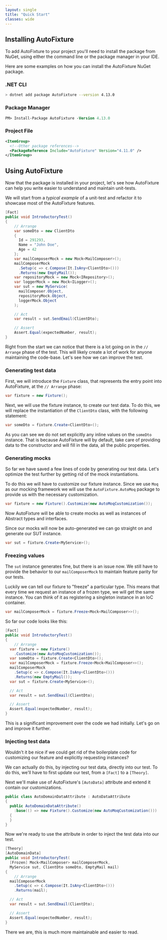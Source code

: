 ```yaml
---
layout: single
title: "Quick Start"
classes: wide
---
```


## Installing AutoFixture

To add AutoFixture to your project you'll need to install the package from NuGet, using either the command line or the package manager in your IDE.

Here are some examples on how you can install the AutoFixture NuGet package.

### .NET CLI

```sh
> dotnet add package AutoFixture --version 4.13.0
```

### Package Manager

```ps
PM> Install-Package AutoFixture -Version 4.13.0
```

### Project File

```xml
<ItemGroup>
  <!--Other package references-->
  <PackageReference Include="AutoFixture" Version="4.11.0" />
</ItemGroup>
```

## Using AutoFixture

Now that the package is installed in your project, let's see how AutoFixture can help you write easier to understand and maintain unit-tests.

We will start from a *typical example* of a unit-test and refactor it to showcase most of the AutoFixture features.

```csharp
[Fact]
public void IntroductoryTest()
{
    // Arrange
    var someDto = new ClientDto
    {
      Id = 291293,
      Name = "John Doe",
      Age = 42
    };
    var mailComposerMock = new Mock<MailComposer>();
    mailComposerMock
      .Setup(c => c.Compose(It.IsAny<ClientDto>()))
      .Returns(new EmptyMail());
    var repositoryMock = new Mock<IRepository>();
    var loggerMock = new Mock<ILogger>();
    var sut = new MyService(
      mailComposer.Object,
      repositoryMock.Object,
      loggerMock.Object
    );

    // Act
    var result = sut.SendEmail(ClientDto);

    // Assert
    Assert.Equal(expectedNumber, result);
}
```

Right from the start we can notice that there is a lot going on in the `// Arrange` phase of the test. This will likely create a lot of work for anyone maintaining the code-base. Let's see how we can improve the test.

### Generating test data

First, we will introduce the `Fixture` class, that represents the entry point into AutoFixture, at the `// Arrange` phase:

```csharp
var fixture = new Fixture();
```

Next, we will use the fixture instance, to create our test data. To do this, we will replace the instantiation of the `ClientDto` class, with the following statement:

```csharp
var someDto = fixture.Create<ClientDto>();
```

As you can see we do not set explicitly any inline values on the `someDto` instance. That is because AutoFixture will by default, take care of providing data to the constructor and will fill in the data, all the public properties.

### Generating mocks

So far we have saved a few lines of code by generating our test data. Let's optimize the test further by getting rid of the mock instantiations.

To do this we will have to customize our fixture instance. Since we use `Moq` as our mocking framework we will use the `AutoFixture.AutoMoq` package to provide us with the necessary customization.

```csharp
var fixture = new Fixture().Customize(new AutoMoqCustomization());
```

Now AutoFixture will be able to create mocks as well as instances of Abstract types and interfaces.

Since our mocks will now be auto-generated we can go straight on and generate our SUT instance.

```csharp
var sut = fixture.Create<MyService>();
```

### Freezing values

The `sut` instance generates fine, but there is an issue now. We still have to provide the behavior to our `mailComposerMock` to maintain feature parity for our tests.

Luckily we can tell our fixture to "freeze" a particular type. This means that every time we request an instance of a frozen type, we will get the same instance. You can think of it as registering a singleton instance in an IoC container.

```csharp
var mailComposerMock = fixture.Freeze<Mock<MailComposer>>();
```

So far our code looks like this:

```csharp
[Fact]
public void IntroductoryTest()
{
    // Arrange
  var fixture = new Fixture()
    .Customize(new AutoMoqCustomization());
  var someDto = fixture.Create<ClientDto>();
  var mailComposerMock = fixture.Freeze<Mock<MailComposer>>();
  mailComposerMock
    .Setup(c => c.Compose(It.IsAny<ClientDto>()))
    .Returns(new EmptyMail());
  var sut = fixture.Create<MyService>();

  // Act
  var result = sut.SendEmail(ClientDto);

  // Assert
  Assert.Equal(expectedNumber, result);
}
```

This is a significant improvement over the code we had initially. Let's go on and improve it further.

### Injecting test data

Wouldn't it be nice if we could get rid of the boilerplate code for customizing our feature and explicitly requesting instances?

We can actually do this, by injecting our test data, directly into our test.
To do this, we'll have to first update our test, from a `[Fact]` to a `[Theory]`.

Next we'll make use of AutoFixture's `[AutoData]` attribute and extend it contain our customizations.

```csharp
public class AutoDomainDataAttribute : AutoDataAttribute
{
  public AutoDomainDataAttribute()
    :base(() => new Fixture().Customize(new AutoMoqCustomization()))
  {
  }
}
```

Now we're ready to use the attribute in order to inject the test data into our test.

```csharp
[Theory]
[AutoDomainData]
public void IntroductoryTest(
  [Frozen] Mock<MailComposer> mailComposerMock,
  MyService sut, ClientDto someDto, EmptyMail mail)
{
    // Arrange
  mailComposerMock
    .Setup(c => c.Compose(It.IsAny<ClientDto>()))
    .Returns(mail);

  // Act
  var result = sut.SendEmail(ClientDto);

  // Assert
  Assert.Equal(expectedNumber, result);
}
```

There we are, this is much more maintainable and easier to read.
